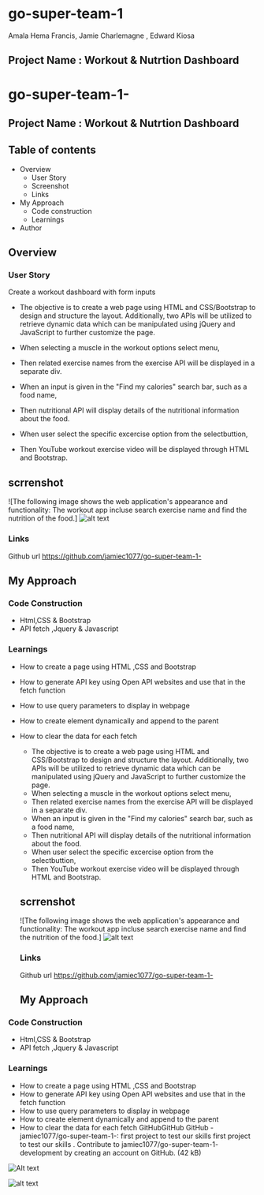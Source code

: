 

# go-super-team-1

Amala Hema Francis, Jamie Charlemagne , Edward Kiosa

## Project Name : Workout & Nutrtion Dashboard

# go-super-team-1-
## Project Name : Workout & Nutrtion Dashboard



## Table of contents
- Overview
    - User Story
    - Screenshot
    - Links
- My Approach
    - Code construction
    - Learnings
- Author
## Overview
### User Story
Create a workout dashboard with form inputs



  - The objective is to create a web page using HTML and CSS/Bootstrap to design and structure the layout. Additionally, two APIs will be utilized to retrieve dynamic data which can be manipulated using jQuery and JavaScript to further customize the page. 

  - When selecting a muscle in the workout options select menu, 
  - Then related exercise names from the exercise API will be displayed in a separate div.
   
  - When an input is given in the "Find my calories" search bar, such as a food name, 
  - Then nutritional API will display details of the nutritional information about the food.

  - When user select the specific excercise option from the selectbuttion, 
  - Then YouTube workout exercise video will be displayed through HTML and Bootstrap.

  ## scrrenshot
 
  ![The following image shows the web application's appearance and functionality:
  The workout app incluse search exercise name and find the nutrition of the food.]
  ![alt text](./assets/images/Final%20workoutdashboard.PNG)
  
  ### Links
   Github url https://github.com/jamiec1077/go-super-team-1-
   
   ## My Approach

### Code Construction

- Html,CSS & Bootstrap
- API fetch ,Jquery & Javascript

### Learnings

- How to create a page using HTML ,CSS and Bootstrap
- How to generate API key using Open API websites and use that in the fetch function
- How to use query parameters to display in webpage 
- How to create element dynamically and append to the parent
- How to clear the data for each fetch

  - The objective is to create a web page using HTML and CSS/Bootstrap to design and structure the layout. Additionally, two APIs will be utilized to retrieve dynamic data which can be manipulated using jQuery and JavaScript to further customize the page.
  - When selecting a muscle in the workout options select menu,
  - Then related exercise names from the exercise API will be displayed in a separate div.
  - When an input is given in the "Find my calories" search bar, such as a food name,
  - Then nutritional API will display details of the nutritional information about the food.
  - When user select the specific excercise option from the selectbuttion,
  - Then YouTube workout exercise video will be displayed through HTML and Bootstrap.
  ## scrrenshot
  ![The following image shows the web application's appearance and functionality:
  The workout app incluse search exercise name and find the nutrition of the food.]
  ![alt text](./assets/images/workout%20%26%20nutrition%20dashboard.PNG)
  ### Links
   Github url https://github.com/jamiec1077/go-super-team-1-
   ## My Approach
### Code Construction
- Html,CSS & Bootstrap
- API fetch ,Jquery & Javascript
### Learnings
- How to create a page using HTML ,CSS and Bootstrap
- How to generate API key using Open API websites and use that in the fetch function
- How to use query parameters to display in webpage
- How to create element dynamically and append to the parent
- How to clear the data for each fetch
GitHubGitHub
GitHub - jamiec1077/go-super-team-1-: first project to test our skills
first project to test our skills . Contribute to jamiec1077/go-super-team-1- development by creating an account on GitHub. (42 kB)


![Alt text](assets/images/workout___nutrition_dashboard.png)

![alt text](workout___nutrition_dashboard.png)


